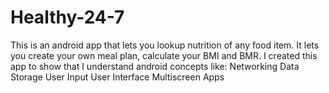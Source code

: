 # Healthy-24-7
This is an android app that lets you lookup nutrition of any food item. It lets you create your own meal plan, calculate your BMI and BMR. I created this app to show that I understand android concepts like: Networking  Data Storage  User Input User Interface Multiscreen Apps

